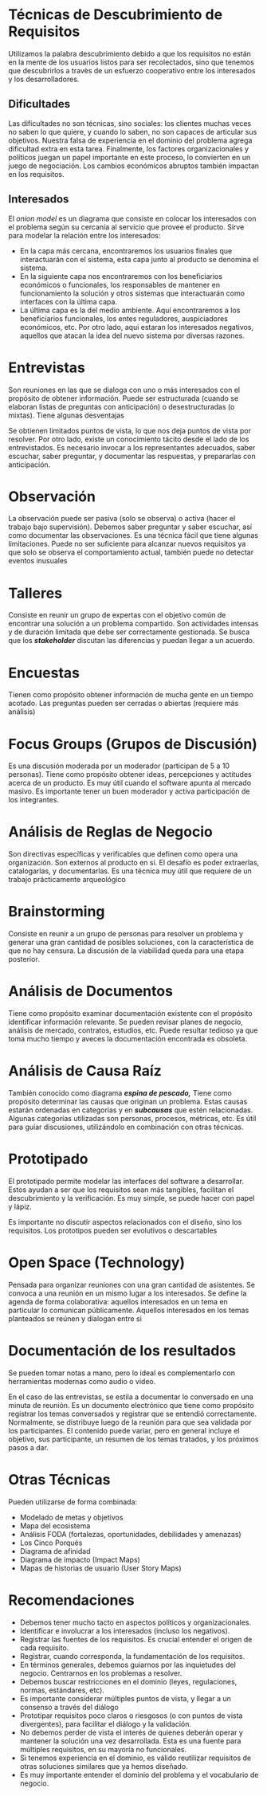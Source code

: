 # Técnicas de Descubrimiento de Requisitos

Utilizamos la palabra descubrimiento debido a que los requisitos no están en la mente de los usuarios listos para ser recolectados, sino que tenemos que descubrirlos a travès de un esfuerzo cooperativo entre los interesados y los desarrolladores. 

## Dificultades

Las dificultades no son técnicas, sino sociales: los clientes muchas veces no saben lo que quiere, y cuando lo saben, no son capaces de articular sus objetivos. Nuestra falsa de experiencia en el dominio del problema agrega dificultad extra en esta tarea. Finalmente, los factores organizacionales y políticos juegan un papel importante en este proceso, lo convierten en un juego de negociación. Los cambios económicos abruptos también impactan en los requisitos.

## Interesados

El *onion model* es un diagrama que consiste en colocar los interesados con el problema según su cercanía al servicio que provee el producto. Sirve para modelar la relación entre los interesados:

- En la capa más cercana, encontraremos los usuarios finales que interactuarán con el sistema, esta capa junto al producto se denomina el sistema.
- En la siguiente capa nos encontraremos con los beneficiarios económicos o funcionales, los responsables de mantener en funcionamiento la solución y otros sistemas que interactuarán como interfaces con la última capa.
- La última capa es la del medio ambiente. Aquí encontraremos a los beneficiarios funcionales, los entes reguladores, auspiciadores económicos, etc. Por otro lado, aqui estaran los interesados negativos, aquellos que atacan la idea del nuevo sistema por diversas razones.

# Entrevistas

Son reuniones en las que se dialoga con uno o más interesados con el propósito de obtener información. Puede ser estructurada (cuando se elaboran listas de preguntas con anticipación) o desestructuradas (o mixtas).  Tiene algunas desventajas

Se obtienen limitados puntos de vista, lo que nos deja puntos de vista por resolver. Por otro lado, existe un conocimiento tácito desde el lado de los entrevistados. Es necesario invocar a los representantes adecuados, saber escuchar, saber preguntar, y documentar las respuestas, y prepararlas con anticipación.

# Observación

La observación puede ser pasiva (solo se observa) o activa (hacer el trabajo bajo supervisión). Debemos saber preguntar y saber escuchar, así como documentar las observaciones. Es una técnica fácil que tiene algunas limitaciones. Puede no ser suficiente para alcanzar nuevos requisitos ya que solo se observa el comportamiento actual, también puede no detectar eventos inusuales

# Talleres

Consiste en reunir un grupo de expertas con el objetivo común de encontrar una solución a un problema compartido. Son actividades intensas y de duración limitada que debe ser correctamente gestionada. Se busca que los ***********stakeholder*********** discutan las diferencias y puedan llegar a un acuerdo.

# Encuestas

Tienen como propósito obtener información de mucha gente en un tiempo acotado. Las preguntas pueden ser cerradas o abiertas (requiere más análisis)

# Focus Groups (Grupos de Discusión)

Es una discusión moderada por un moderador (participan de 5 a 10 personas). Tiene como propósito obtener ideas, percepciones y actitudes acerca de un producto. Es muy útil cuando el software apunta al mercado masivo. Es importante tener un buen moderador y activa participación de los integrantes.

# Análisis de Reglas de Negocio

Son directivas específicas y verificables que definen como opera una organización. Son externos al producto en sí. El desafío es poder extraerlas, catalogarlas, y documentarlas. Es una técnica muy útil que requiere de un trabajo prácticamente arqueológico

# Brainstorming

Consiste en reunir a un grupo de personas para resolver un problema y generar una gran cantidad de posibles soluciones, con la característica de que no hay censura. La discusión de la viabilidad queda para una etapa posterior.

# Análisis de Documentos

Tiene como propósito examinar documentación existente con el propósito identificar información relevante. Se pueden revisar planes de negocio, análisis de mercado, contratos, estudios, etc. Puede resultar tedioso ya que toma mucho tiempo y aveces la documentación encontrada es obsoleta.

# Análisis de Causa Raíz

También conocido como diagrama *******************espina de pescado,******************* Tiene como propósito determinar las causas que originan un problema. Estas causas estarán ordenadas en categorías y en *********subcausas********* que estén relacionadas. Algunas categorías utilizadas son personas, procesos, métricas, etc. Es útil para guiar discusiones, utilizándolo en combinación con otras técnicas.

# Prototipado

El prototipado permite modelar las interfaces del software a desarrollar. Estos ayudan a ser que los requisitos sean más tangibles, facilitan el descubrimiento y la verificación. Es muy simple, se puede hacer con papel y lápiz.

Es importante no discutir aspectos relacionados con el diseño, sino los requisitos. Los prototipos pueden ser evolutivos o descartables

# Open Space (Technology)

Pensada para organizar reuniones con una gran cantidad de asistentes. Se convoca a una reunión en un mismo lugar a los interesados. Se define la agenda de forma colaborativa: aquellos interesados en un tema en particular lo comunican públicamente. Aquellos interesados en los temas planteados se reúnen y dialogan entre si

# Documentación de los resultados

Se pueden tomar notas a mano, pero lo ideal es complementarlo con herramientas modernas como audio o video. 

En el caso de las entrevistas, se estila a documentar lo conversado en una minuta de reunión. Es un documento electrónico que tiene como propósito registrar los temas conversados y registrar que se entendió correctamente. Normalmente, se distribuye luego de la reunión para que sea validada por los participantes. El contenido puede variar, pero en general incluye el objetivo, sus participante, un resumen de los temas tratados, y los próximos pasos a dar.

# Otras Técnicas

Pueden utilizarse de forma combinada:

- Modelado de metas y objetivos
- Mapa del ecosistema
- Análisis FODA (fortalezas, oportunidades, debilidades y amenazas)
- Los Cinco Porqués
- Diagrama de afinidad
- Diagrama de impacto (Impact Maps)
- Mapas de historias de usuario (User Story Maps)

# Recomendaciones

- Debemos tener mucho tacto en aspectos políticos y organizacionales.
- Identificar e involucrar a los interesados (incluso los negativos).
- Registrar las fuentes de los requisitos. Es crucial entender el origen de cada requisito.
- Registrar, cuando corresponda, la fundamentación de los requisitos.
- En términos generales, debemos guiarnos por las inquietudes del negocio. Centrarnos en los problemas a resolver.
- Debemos buscar restricciones en el dominio (leyes, regulaciones, normas, estándares, etc).
- Es importante considerar múltiples puntos de vista, y llegar a un consenso a través del diálogo
- Prototipar requisitos poco claros o riesgosos (o con puntos de vista divergentes), para facilitar el diálogo y la validación.
- No debemos perder de vista el interés de quienes deberán operar y mantener la solución una vez desarrollada. Esta es una fuente para múltiples requisitos, en su mayoría no funcionales.
- Si tenemos experiencia en el dominio, es válido reutilizar requisitos de otras soluciones similares que ya hemos diseñado.
- Es muy importante entender el dominio del problema y el vocabulario de negocio.